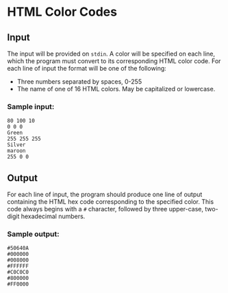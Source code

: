 HTML Color Codes
================

Input
-----
The input will be provided on `stdin`. A color will be specified on each line, which the program must convert to its corresponding HTML color code. For each line of input the format will be one of the following:

* Three numbers separated by spaces, 0-255
* The name of one of 16 HTML colors. May be capitalized or lowercase.

### Sample input:
    80 100 10
    0 0 0
    Green
    255 255 255
    Silver
    maroon
    255 0 0

Output
------
For each line of input, the program should produce one line of output containing the HTML hex code corresponding to the specified color. This code always begins with a `#` character, followed by three upper-case, two-digit hexadecimal numbers.

### Sample output:
    #50640A
    #000000
    #008000
    #FFFFFF
    #C0C0C0
    #800000
    #FF0000
